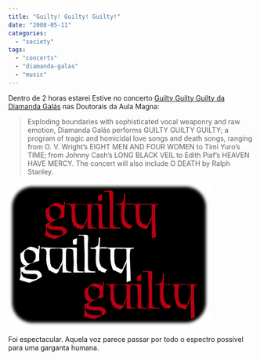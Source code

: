 ```yaml
---
title: "Guilty! Guilty! Guilty!"
date: "2008-05-11"
categories: 
  - "society"
tags: 
  - "concerts"
  - "diamanda-galas"
  - "music"
---
```


Dentro de 2 horas estarei Estive no concerto [Guilty Guilty Guilty da Diamanda Galás](http://www.diamandagalas.com/guilty_guilty_guilty.htm) nas Doutorais da Aula Magna:

> Exploding boundaries with sophisticated vocal weaponry and raw emotion, Diamanda Galás performs GUILTY GUILTY GUILTY; a program of tragic and homicidal love songs and death songs, ranging from O. V. Wright’s EIGHT MEN AND FOUR WOMEN to Timi Yuro’s TIME; from Johnny Cash’s LONG BLACK VEIL to Edith Piaf’s HEAVEN HAVE MERCY. The concert will also include O DEATH by Ralph Stanley.

[![](images/ggg-title.png "ggg-title")](http://blog.1407.org/wp-content/uploads/2008/05/ggg-title.png)

Foi espectacular. Aquela voz parece passar por todo o espectro possível para uma garganta humana.

